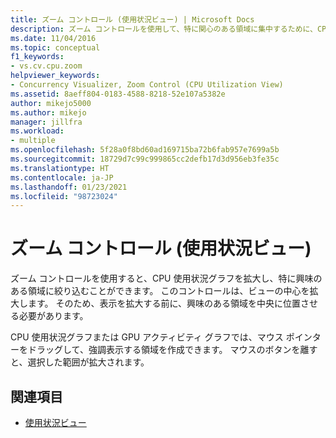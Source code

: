```yaml
---
title: ズーム コントロール (使用状況ビュー) | Microsoft Docs
description: ズーム コントロールを使用して、特に関心のある領域に集中するために、CPU 使用状況グラフを拡大する方法について学習します。
ms.date: 11/04/2016
ms.topic: conceptual
f1_keywords:
- vs.cv.cpu.zoom
helpviewer_keywords:
- Concurrency Visualizer, Zoom Control (CPU Utilization View)
ms.assetid: 8aeff804-0183-4588-8218-52e107a5382e
author: mikejo5000
ms.author: mikejo
manager: jillfra
ms.workload:
- multiple
ms.openlocfilehash: 5f28a0f8bd60ad169715ba72b6fab957e7699a5b
ms.sourcegitcommit: 18729d7c99c999865cc2defb17d3d956eb3fe35c
ms.translationtype: HT
ms.contentlocale: ja-JP
ms.lasthandoff: 01/23/2021
ms.locfileid: "98723024"
---
```

# <a name="zoom-control-utilization-view"></a>ズーム コントロール (使用状況ビュー)
ズーム コントロールを使用すると、CPU 使用状況グラフを拡大し、特に興味のある領域に絞り込むことができます。 このコントロールは、ビューの中心を拡大します。 そのため、表示を拡大する前に、興味のある領域を中央に位置させる必要があります。

 CPU 使用状況グラフまたは GPU アクティビティ グラフでは、マウス ポインターをドラッグして、強調表示する領域を作成できます。 マウスのボタンを離すと、選択した範囲が拡大されます。

## <a name="see-also"></a>関連項目
- [使用状況ビュー](../profiling/utilization-view.md)